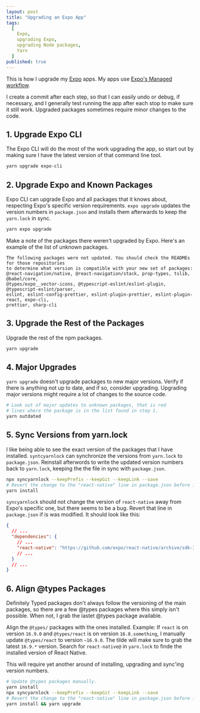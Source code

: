 ```yaml
---
layout: post
title: "Upgrading an Expo App"
tags:
  [
    Expo,
    upgrading Expo,
    upgrading Node packages,
    Yarn
  ]
published: true
---
```


This is how I upgrade my [Expo](https://expo.io/) apps. My apps use [Expo's Managed workflow](https://docs.expo.io/introduction/managed-vs-bare/?redirected#workflow-comparison).

I create a commit after each step, so that I can easily undo or debug, if necessary, and I generally test running the app after each stop to make sure it still work. Upgraded packages sometimes require minor changes to the code.

## 1. Upgrade Expo CLI

The Expo CLI will do the most of the work upgrading the app, so start out by making sure I have the latest version of that command line tool.

```sh
yarn upgrade expo-cli
```

## 2. Upgrade Expo and Known Packages

Expo CLI can upgrade Expo and all packages that it knows about, respecting Expo's specific version requirements. `expo upgrade` updates the version numbers in `package.json` and installs them afterwards to keep the `yarn.lock` in sync.

```sh
yarn expo upgrade
```

Make a note of the packages there weren't upgraded by Expo. Here's an example of the list of unknown packages.

```
The following packages were not updated. You should check the READMEs for those repositories
to determine what version is compatible with your new set of packages:
@react-navigation/native, @react-navigation/stack, prop-types, tslib, @babel/core,
@types/expo__vector-icons, @typescript-eslint/eslint-plugin, @typescript-eslint/parser,
eslint, eslint-config-prettier, eslint-plugin-prettier, eslint-plugin-react, expo-cli,
prettier, sharp-cli
```

## 3. Upgrade the Rest of the Packages

Upgrade the rest of the npm packages.

```sh
yarn upgrade
```

## 4. Major Upgrades

`yarn upgrade` doesn't upgrade packages to new major versions. Verify if there is anything not up to date, and if so, consider upgrading. Upgrading major versions might require a lot of changes to the source code.

```sh
# Look out of major updates to unknown packages, that is red
# lines where the package is in the list found in step 1.
yarn outdated
```

## 5. Sync Versions from yarn.lock

I like being able to see the exact version of the packages that I have installed. `syntcyarnlock` can synchronize the versions from `yarn.lock` to `package.json`. Reinstall afterwords to write the updated version numbers back to `yarn.lock`, keeping the the file in sync with `package.json`.

```sh
npx syncyarnlock --keepPrefix --keepGit --keepLink --save
# Revert the change to the "react-native" line in package.json before installing.
yarn install
```

`syncyarnlock` should not change the version of `react-native` away from Expo's specific one, but there seems to be a bug. Revert that line in `package.json` if is was modified. It should look like this:

```json
{
  // ...
  "dependencies": {
    // ...
    "react-native": "https://github.com/expo/react-native/archive/sdk-37.0.1.tar.gz",
    // ...
  }
  // ...
}
```

## 6. Align @types Packages

Definitely Typed packages don't always follow the versioning of the main packages, so there are a few @types packages where this simply isn't possible. When not, I grab the lastet @types package available.

Align the `@types/` packages with the ones installed. Example: If `react` is on version `16.9.0` and `@types/react` is on version `16.8.something`, I manually update `@types/react` to version `~16.9.0`. The tilde will make sure to grab the latest `16.9.*` version. Search for `react-native@` in `yarn.lock` to finde the installed version of React Native.

This will require yet another around of installing, upgrading and sync'ing version numbers.

```sh
# Update @types packages manually.
yarn install
npx syncyarnlock --keepPrefix --keepGit --keepLink --save
# Revert the change to the "react-native" line in package.json before installing.
yarn install && yarn upgrade
```
